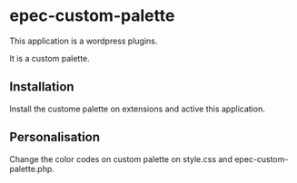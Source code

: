 # epec-custom-palette
This application is a wordpress plugins.

It is a custom palette.

## Installation
Install the custome palette on extensions and active this application.

## Personalisation
Change the color codes on custom palette on style.css and epec-custom-palette.php.
